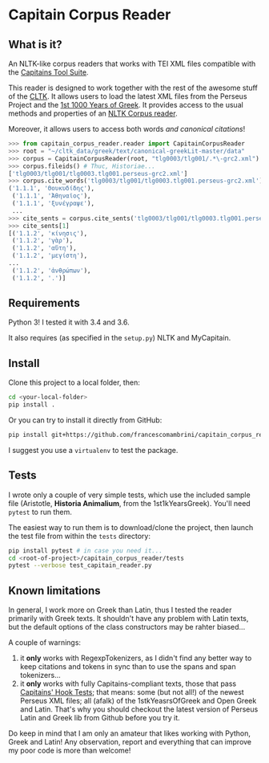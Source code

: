 # Capitain Corpus Reader

## What is it?

An NLTK-like corpus readers that works with TEI XML files compatible with the 
[Capitains Tool Suite](http://capitains.org/pages/guidelines).

This reader is designed to work together with the rest of the awesome stuff of the [CLTK](http://cltk.org/). It
allows users to load the latest XML files from the Perseus Project and the 
[1st 1000 Years of Greek](https://github.com/OpenGreekAndLatin/First1KGreek). It provides access to the usual methods and properties of an [NLTK Corpus reader](http://www.nltk.org/howto/corpus.html).

Moreover, it allows users to access both words *and canonical citations*!

```python
>>> from capitain_corpus_reader.reader import CapitainCorpusReader
>>> root = "~/cltk_data/greek/text/canonical-greekLit-master/data"
>>> corpus = CapitainCorpusReader(root, "tlg0003/tlg001/.*\-grc2.xml")
>>> corpus.fileids() # Thuc, Historiae...
['tlg0003/tlg001/tlg0003.tlg001.perseus-grc2.xml']
>>> corpus.cite_words('tlg0003/tlg001/tlg0003.tlg001.perseus-grc2.xml')
('1.1.1', 'Θουκυδίδης'),
 ('1.1.1', 'Ἀθηναῖος'),
 ('1.1.1', 'ξυνέγραψε'),
 ...
>>> cite_sents = corpus.cite_sents('tlg0003/tlg001/tlg0003.tlg001.perseus-grc2.xml')
>>> cite_sents[1]
[('1.1.2', 'κίνησις'),
 ('1.1.2', 'γὰρ'),
 ('1.1.2', 'αὕτη'),
 ('1.1.2', 'μεγίστη'),
...
 ('1.1.2', 'ἀνθρώπων'),
 ('1.1.2', '.')]


```

## Requirements

Python 3! I tested it with 3.4 and 3.6.

It also requires (as specified in the `setup.py`) NLTK and MyCapitain.

## Install

Clone this project to a local folder, then:

```bash
cd <your-local-folder>
pip install .

```

Or you can try to install it directly from GitHub:

```bash
pip install git+https://github.com/francescomambrini/capitain_corpus_reader.git

```

I suggest you use a `virtualenv` to test the package.

## Tests

I wrote only a couple of very simple tests, which use the included sample file (Aristotle, **Historia Animalium**, 
from the 1st1kYearsGreek). You'll need `pytest` to run them.

The easiest way to run them is to download/clone the project, then launch the test file from within the `tests` directory:

```bash
pip install pytest # in case you need it...
cd <root-of-project>/capitain_corpus_reader/tests
pytest --verbose test_capitain_reader.py

```

## Known limitations

In general, I work more on Greek than Latin, thus I tested the reader primarily with Greek texts. 
It shouldn't have any problem with Latin texts, but the default options of the class constructors may be rahter biased...

A couple of warnings:
1. it **only** works with RegexpTokenizers, as I didn't find any better way to keep citations and tokens in sync than to use the spans and span tokenizers...
2. it **only** works with fully Capitains-compliant texts, those that pass [Capitains' Hook Tests](http://capitains.org/pages/tools#testing-resources--hook); that means: some (but not all!) of the newest Perseus XML files; all (afaIk) of the 1stkYeasrsOfGreek and Open Greek and Latin. That's why you should checkout the latest version of Perseus Latin and Greek lib from Github before you try it.

Do keep in mind that I am only an amateur that likes working with Python, Greek and Latin! Any observation, report and everything that can improve my poor code is more than welcome!
